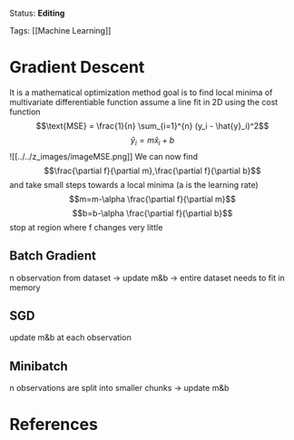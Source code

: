Status: **Editing**

Tags: [[Machine Learning]]

# Gradient Descent

It is a mathematical optimization method
goal is to find local minima of multivariate differentiable function
assume a line fit in 2D
using the cost function 
$$\text{MSE} = \frac{1}{n} \sum_{i=1}^{n} (y_i - \hat{y}_i)^2$$
$$\hat{y}_i = m\hat{x}_i + b$$
![[../../z_images/imageMSE.png]]
We can now find $$\frac{\partial f}{\partial m},\frac{\partial f}{\partial b}$$
and take small steps towards a local minima (a is the learning rate)
$$m=m-\alpha \frac{\partial f}{\partial m}$$
$$b=b-\alpha \frac{\partial f}{\partial b}$$
stop at region where f changes very little

## Batch Gradient
n observation from dataset -> update m&b -> entire dataset needs to fit in memory
## SGD
update m&b at each observation
## Minibatch
n observations are split into smaller chunks -> update m&b



# References